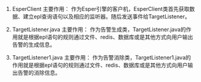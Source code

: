 1. EsperClient
	主要作用：
		作为Esper引擎的客户机，EsperClient类首先获取数据、建立epl查询语句以及相应的监听器。随后发送事件给TargetListener。

2. TargetListener.java
	主要作用：
		作为告警生成类，TargetListener.java的作用就是根据epl语句的规则通过文件、redis、数据库或是其他方式向用户输出告警的生成信息。

3. TargetListener1.java
	主要作用：
		作为告警消除类，TargetListener1.java的作用就是根据epl语句的规则通过文件、redis、数据库或是其他方式向用户输出告警的消除信息。